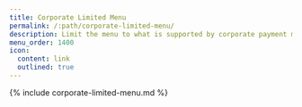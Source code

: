 ```yaml
---
title: Corporate Limited Menu
permalink: /:path/corporate-limited-menu/
description: Limit the menu to what is supported by corporate payment methods.
menu_order: 1400
icon:
  content: link
  outlined: true
---
```


{% include corporate-limited-menu.md %}
